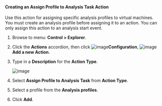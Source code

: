 #### Creating an Assign Profile to Analysis Task Action

Use this action for assigning specific analysis profiles to virtual machines. You must create an analysis profile before assigning it to an action. You can only assign this action to an analysis start event.

1. Browse to menu: **Control > Explorer**.

2. Click the **Actions** accordion, then click ![image](../images/1847.png)**Configuration**, ![image](../images/1862.png)**Add a new Action**.

3. Type in a **Description** for the **Action Type**.

    ![image](../images/1905.png)

4. Select **Assign Profile to Analysis Task** from **Action Type**.

5. Select a profile from the **Analysis profiles**.

6. Click **Add**.
